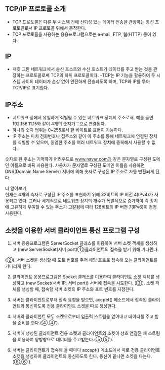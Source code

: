 ## TCP/IP 프로토콜 소개
- TCP 프로토콜은 다른 두 시스템 간에 신뢰성 있는 데이터 전송을 관장하는 통신 프로토콜로서 IP 프로토콜 위에서 동작한다.
- TCP 프로토콜을 사용하는 응용프로그램으로는 e-mail, FTP, 웹(HTTP) 등이 있다. 


## IP
- 패킷 교환 네트워크에서 송신 호스트와 수신 호스트가 데이터를 주고 받는 것을 관장하는 프로토콜로써 TCP의 하위 프로토콜이다.
-TCP는 IP 기능을 활용하여 두 시스템 사이의 데이터가 손상 없이 안전하게 전송되도록 하며, TCP와 IP를 묶어 TCP/IP로 표기한다.


## IP주소
- 네트워크 상에서 유일하게 식별될 수 있는 네트워크 장치의 주소로서, 예를 들면 192.156.11.15와 같이 4개의 숫자가 '.'으로 연결된다.
- 하나의 숫자 범위는 0~255로서 한 바이트로 표현이 가능하다.
- IP 주소는 마치 전화번호나 집주소와 같아 이 주소를 통해 네트워크에 연결된 장치를 식별할 수 있으며, 동일한 주소를 여러 네트워크 장치에 중복해서 사용할 수 없다.


숫자로 된 주소는 기억하기 어려우므로 www.naver.com과 같은 문자열로 구성된 도메인 이름으로 바꿔 사용한다.
사용자가 문자열로 구성된 도메인 이름을 사용하면 DNS(Domain Name Server) 서버에 의해 숫자로 구성된 IP 주소로 자동 변환되게 된다.

더 알아보기,<br>
현재는 4개의 숙자로 구성된 IP 주소를 표현하기 위해 32비트의 IP 버전 4(IPv4)가 사용되고 있다. 그러나 세계적으로 네트워크 장치의 개수가 폭발적으로 증가하여
각 장치에 고유하게 부여할 수 있는 주소가 고갈됨에 따라 128비트의 IP 버전 7(IPv6)이 점점 사용된다.<br>

## 소켓을 이용한 서버 클라이언트 통신 프로그램 구성

1. 서버 응용프로그램은 ServerSocket 클래스를 이용하여 서버 소켓 객체를 생성하고 (new ServerSocket(서버 port)①)클라이언트의 접속을 받기 위해 기다린다.

(②). 서버 소켓을 생성할 때 포트 번호를 주어 해당 포트로 접속해 오는 클라이언트를 기다리게 한다.

2. 클라이언트 응용프로그램은 Socket 클래스를 이용하여 클라이언트 소켓 객체를 생성하고 (new Socket(서버 IP, 서버 port)) 서버에 접속을 시도한다.
(③). 소켓 객체를 생성할 때, 접속할 서버 소켓의 IP 주소와 포트 번호를 지정한다.

3. 서버는 클라이언트로부터 접속 요청을 받으면, accpet() 메소드에서 접속된 클라이언트와 통신하도록 전용 클라이언트 소켓을 따로 생성한다.

4. 서버와 클라이언트 모두 소켓으로부터 입출력 스트림을 얻어내고 데이터를 주고 받을 준비를 한다.(④,④').

5. 서버에 생성된 클라이언트 전용 소켓과 클라이언트의 소켓이 상호 연결된 채 스트림을 이용하여 양방향으로 데이터를 주고받는다.(⑤,⑤').

6. 서버는 클라이언트가 접속해 올 때마다 accept() 메소드에서 따로 전용 클라이언트 소캣을 생성하여 클라이언트와 통신하도록 한다. 통신이 끝나면 소켓을 다는다.(⑥,⑥').
